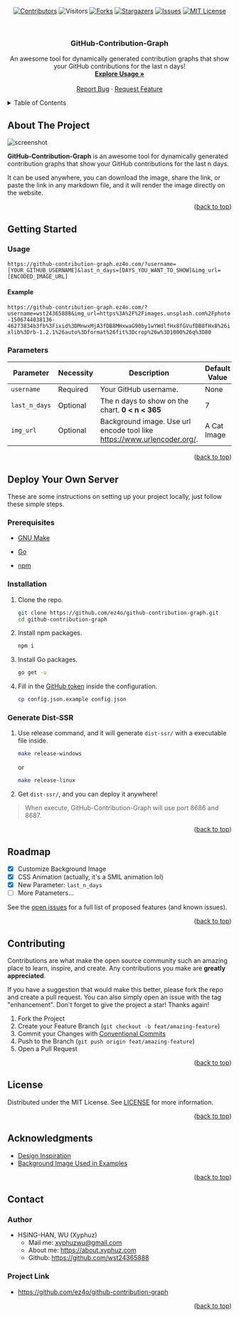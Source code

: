 <div id="top"></div>

<!-- PROJECT SHIELDS -->

[<div align="center"> ![Contributors][contributors-shield]][contributors-url]
![Visitors](https://estruyf-github.azurewebsites.net/api/VisitorHit?user=wst24365888&repo=ez4o/github-contribution-graph&countColor=rgb(0,%20126,%20198))
[![Forks][forks-shield]][forks-url]
[![Stargazers][stars-shield]][stars-url]
[![Issues][issues-shield]][issues-url]
[![MIT License][license-shield]</div>][license-url]

<!-- PROJECT LOGO -->
<br />
<div align="center">
  <h3 align="center">GitHub-Contribution-Graph</h3>

<p align="center">
    An awesome tool for dynamically generated contribution graphs that show your GitHub contributions for the last n days!
    <br />
    <a href="https://github.com/ez4o/github-contribution-graph#usage"><strong>Explore Usage »</strong></a>
    <br />
    <br />
    <a href="https://github.com/ez4o/github-contribution-graph/issues">Report Bug</a>
    ·
    <a href="https://github.com/ez4o/github-contribution-graph/issues">Request Feature</a>
  </p>
</div>

<!-- TABLE OF CONTENTS -->
<details>
  <summary>Table of Contents</summary>
  <ol>
    <li>
      <a href="#about-the-project">About The Project</a>
    </li>
    <li>
      <a href="#getting-started">Getting Started</a>
      <ul>
        <li><a href="#usage">Usage</a></li>
        <li><a href="#parameters">Parameters</a></li>
      </ul>
    </li>
    <li><a href="#deploy-your-own-server">Deploy Your Own Server</a></li>
    <li><a href="#roadmap">Roadmap</a></li>
    <li><a href="#contributing">Contributing</a></li>
    <li><a href="#license">License</a></li>
    <li><a href="#acknowledgments">Acknowledgments</a></li>
    <li><a href="#contact">Contact</a></li>
  </ol>
</details>

<!-- ABOUT THE PROJECT -->

## About The Project

![screenshot][product-screenshot]

**GitHub-Contribution-Graph** is an awesome tool for dynamically generated
contribution graphs that show your GitHub contributions for the last n days.

It can be used anywhere, you can download the image, share the link, or paste
the link in any markdown file, and it will render the image directly on the
website.

<p align="right">(<a href="#top">back to top</a>)</p>

<!-- GETTING STARTED -->

## Getting Started

<!-- USAGE EXAMPLES -->

### Usage

`https://github-contribution-graph.ez4o.com/?username=[YOUR_GITHUB_USERNAME]&last_n_days=[DAYS_YOU_WANT_TO_SHOW]&img_url=[ENCODED_IMAGE_URL]`

#### Example

`https://github-contribution-graph.ez4o.com/?username=wst24365888&img_url=https%3A%2F%2Fimages.unsplash.com%2Fphoto-1506744038136-46273834b3fb%3Fixid%3DMnwxMjA3fDB8MHxwaG90by1wYWdlfHx8fGVufDB8fHx8%26ixlib%3Drb-1.2.1%26auto%3Dformat%26fit%3Dcrop%26w%3D1000%26q%3D80`

### Parameters

| Parameter     | Necessity | Description                                                               | Default Value |
| ------------- | --------- | ------------------------------------------------------------------------- | ------------- |
| `username`    | Required  | Your GitHub username.                                                     | None          |
| `last_n_days` | Optional  | The n days to show on the chart. **0 < n < 365**                          | 7             |
| `img_url`     | Optional  | Background image. Use url encode tool like <https://www.urlencoder.org/>. | A Cat Image   |

<p align="right">(<a href="#top">back to top</a>)</p>

## Deploy Your Own Server

These are some instructions on setting up your project locally, just follow
these simple steps.

### Prerequisites

- [GNU Make](https://community.chocolatey.org/packages/make)

- [Go](https://go.dev/doc/install)

- [npm](https://docs.npmjs.com/downloading-and-installing-node-js-and-npm)

### Installation

1. Clone the repo.

   ```sh
   git clone https://github.com/ez4o/github-contribution-graph.git
   cd github-contribution-graph
   ```

2. Install npm packages.

   ```sh
   npm i
   ```

3. Install Go packages.

   ```sh
   go get -u
   ```

4. Fill in the [GitHub token](https://github.com/settings/tokens/new) inside the
   configuration.

   ```sh
   cp config.json.example config.json
   ```

### Generate Dist-SSR

1. Use release command, and it will generate `dist-ssr/` with a executable file
   inside.

   ```sh
   make release-windows
   ```

   or

   ```sh
   make release-linux
   ```

2. Get `dist-ssr/`, and you can deploy it anywhere!

> When execute, GitHub-Contribution-Graph will use port 8686 and 8687.

<p align="right">(<a href="#top">back to top</a>)</p>

<!-- ROADMAP -->

## Roadmap

- [x] Customize Background Image
- [x] CSS Animation (actually, it's a SMIL animation lol)
- [x] New Parameter: `last_n_days`
- [ ] More Patameters...

See the [open issues](https://github.com/ez4o/github-contribution-graph/issues)
for a full list of proposed features (and known issues).

<p align="right">(<a href="#top">back to top</a>)</p>

<!-- CONTRIBUTING -->

## Contributing

Contributions are what make the open source community such an amazing place to
learn, inspire, and create. Any contributions you make are **greatly
appreciated**.

If you have a suggestion that would make this better, please fork the repo and
create a pull request. You can also simply open an issue with the tag
"enhancement". Don't forget to give the project a star! Thanks again!

1. Fork the Project
2. Create your Feature Branch (`git checkout -b feat/amazing-feature`)
3. Commit your Changes with
   [Conventional Commits](https://www.conventionalcommits.org/en/v1.0.0/)
4. Push to the Branch (`git push origin feat/amazing-feature`)
5. Open a Pull Request

<p align="right">(<a href="#top">back to top</a>)</p>

<!-- LICENSE -->

## License

Distributed under the MIT License. See
[LICENSE](https://github.com/ez4o/github-contribution-graph/blob/main/LICENSE)
for more information.

<p align="right">(<a href="#top">back to top</a>)</p>

<!-- ACKNOWLEDGMENTS -->

## Acknowledgments

- [Design Inspiration](https://plotparade.com/)
- [Background Image Used in Examples](https://unsplash.com/photos/NRQV-hBF10M)

<p align="right">(<a href="#top">back to top</a>)</p>

<!-- CONTACT -->

## Contact

### Author

- HSING-HAN, WU (Xyphuz)
  - Mail me: xyphuzwu@gmail.com
  - About me: <https://about.xyphuz.com>
  - Github: <https://github.com/wst24365888>

### Project Link

- <https://github.com/ez4o/github-contribution-graph>

<p align="right">(<a href="#top">back to top</a>)</p>

<!-- MARKDOWN LINKS & IMAGES -->
<!-- https://www.markdownguide.org/basic-syntax/#reference-style-links -->

[contributors-shield]: https://img.shields.io/github/contributors/ez4o/github-contribution-graph.svg?style=for-the-badge
[contributors-url]: https://github.com/ez4o/github-contribution-graph/graphs/contributors
[forks-shield]: https://img.shields.io/github/forks/ez4o/github-contribution-graph.svg?style=for-the-badge
[forks-url]: https://github.com/ez4o/github-contribution-graph/network/members
[stars-shield]: https://img.shields.io/github/stars/ez4o/github-contribution-graph.svg?style=for-the-badge
[stars-url]: https://github.com/ez4o/github-contribution-graph/stargazers
[issues-shield]: https://img.shields.io/github/issues/ez4o/github-contribution-graph.svg?style=for-the-badge
[issues-url]: https://github.com/ez4o/github-contribution-graph/issues
[license-shield]: https://img.shields.io/github/license/ez4o/github-contribution-graph.svg?style=for-the-badge
[license-url]: https://github.com/ez4o/github-contribution-graph/blob/main/LICENSE
[product-screenshot]: https://github-contribution-graph.ez4o.com/?username=wst24365888&img_url=https%3A%2F%2Fimages.unsplash.com%2Fphoto-1506744038136-46273834b3fb%3Fixid%3DMnwxMjA3fDB8MHxwaG90by1wYWdlfHx8fGVufDB8fHx8%26ixlib%3Drb-1.2.1%26auto%3Dformat%26fit%3Dcrop%26w%3D1000%26q%3D80&fbclid=IwAR1AUDKHzjzBSjKle6J44dYRSrIbvBu8eTxtrfhpPxhBnBsOizgSq63bYbU

